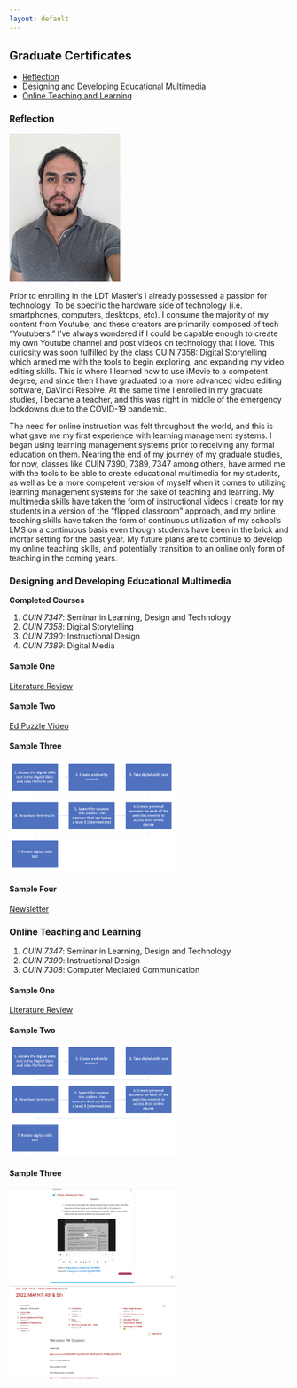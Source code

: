 ```yaml
---
layout: default
---
```


## Graduate Certificates

- [Reflection](#reflection)
- [Designing and Developing Educational Multimedia](#designing-and-developing-educational-multimedia)
- [Online Teaching and Learning](#online-teaching-and-learning)

### Reflection

<img src="/assets/img/daniel.png" alt="isolated" width="200"/>

Prior to enrolling in the LDT Master’s I already possessed a passion for technology. To be specific the hardware side of technology (i.e. smartphones, computers, desktops, etc). I consume the majority of my content from Youtube, and these creators are primarily composed of tech “Youtubers.” I’ve always wondered if I could be capable enough to create my own Youtube channel and post videos on technology that I love. This curiosity was soon fulfilled by the class CUIN 7358: Digital Storytelling which armed me with the tools to begin exploring, and expanding my video editing skills. This is where I learned how to use iMovie to a competent degree, and since then I have graduated to a more advanced video editing software, DaVinci Resolve. At the same time I enrolled in my graduate studies, I became a teacher, and this was right in middle of the emergency lockdowns due to the COVID-19 pandemic. 

The need for online instruction was felt throughout the world, and this is what gave me my first experience with learning management systems. I began using learning management systems prior to receiving any formal education on them. Nearing the end of my journey of my graduate studies, for now, classes like CUIN 7390, 7389, 7347 among others, have armed me with the tools to be able to create educational multimedia for my students, as well as be a more competent version of myself when it comes to utilizing learning management systems for the sake of teaching and learning. My multimedia skills have taken the form of instructional videos I create for my students in a version of the “flipped classroom” approach, and my online teaching skills have taken the form of continuous utilization of my school’s LMS on a continuous basis even though students have been in the brick and mortar setting for the past year. My future plans are to continue to develop my online teaching skills, and potentially transition to an online only form of teaching in the coming years.

### Designing and Developing Educational Multimedia

**Completed Courses**

1. _CUIN 7347_: Seminar in Learning, Design and Technology
2. _CUIN 7358_: Digital Storytelling
3. _CUIN 7390_: Instructional Design
4. _CUIN 7389_: Digital Media

#### Sample One 
[Literature Review](https://daniel-burgos.github.io/assets/daniel_burgos_lit_review.pdf)

#### Sample Two 
[Ed Puzzle Video](https://edpuzzle.com/media/62392ea408e15142e242d9be)

#### Sample Three
<img src="/assets/img/fig1.png" alt="isolated" width="300"/>

#### Sample Four
[Newsletter](https://www.smore.com/u5ray)

### Online Teaching and Learning

1. _CUIN 7347_: Seminar in Learning, Design and Technology
2. _CUIN 7390_: Instructional Design
3. _CUIN 7308_: Computer Mediated Communication

#### Sample One
[Literature Review](https://daniel-burgos.github.io/assets/daniel_burgos_lit_review.pdf)

#### Sample Two
<img src="/assets/img/fig1.png" alt="isolated" width="300"/>

#### Sample Three
<img src="/assets/img/fig6.jpeg" alt="isolated" width="300"/>

<img src="/assets/img/fig7.jpeg" alt="isolated" width="300"/> 
